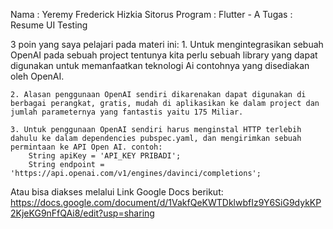 Nama		: Yeremy Frederick Hizkia Sitorus
Program	: Flutter - A 
Tugas		: Resume UI Testing


3 poin yang saya pelajari pada materi ini:
    1. Untuk mengintegrasikan sebuah OpenAI pada sebuah project tentunya kita perlu sebuah library yang dapat digunakan untuk memanfaatkan teknologi Ai contohnya yang disediakan oleh OpenAI.

    2. Alasan penggunaan OpenAI sendiri dikarenakan dapat digunakan di berbagai perangkat, gratis, mudah di aplikasikan ke dalam project dan jumlah parameternya yang fantastis yaitu 175 Miliar.

    3. Untuk penggunaan OpenAI sendiri harus menginstal HTTP terlebih dahulu ke dalam dependencies pubspec.yaml, dan mengirimkan sebuah permintaan ke API Open AI. contoh:
        String apiKey = 'API_KEY PRIBADI';
        String endpoint = 'https://api.openai.com/v1/engines/davinci/completions';



Atau bisa diakses melalui Link Google Docs berikut:
https://docs.google.com/document/d/1VakfQeKWTDklwbfIz9Y6SiG9dykKP2KjeKG9nFfQAi8/edit?usp=sharing
